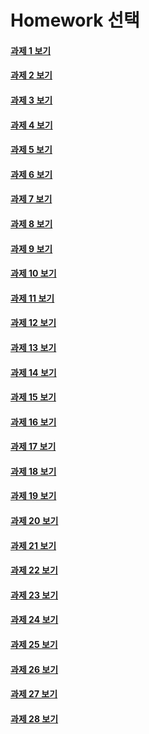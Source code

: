 # Homework 선택

#### [과제 1 보기](Files/HW1.md)

#### [과제 2 보기](Files/HW2.md)

#### [과제 3 보기](Files/HW3.md)

#### [과제 4 보기](Files/HW4.md)

#### [과제 5 보기](Files/HW5.md)

#### [과제 6 보기](Files/HW6.md)

#### [과제 7 보기](Files/HW7.md)

#### [과제 8 보기](Files/HW8.md)

#### [과제 9 보기](Files/HW9.md)

#### [과제 10 보기](Files/HW10.md)

#### [과제 11 보기](Files/HW11.md)

#### [과제 12 보기](Files/HW12.md)

#### [과제 13 보기](Files/HW13.md)

#### [과제 14 보기](Files/HW14.md)

#### [과제 15 보기](Files/HW15.md)

#### [과제 16 보기](Files/HW16.md)

#### [과제 17 보기](Files/HW17.md)

#### [과제 18 보기](Files/HW18.md)

#### [과제 19 보기](Files/HW19.md)

#### [과제 20 보기](Files/HW20.md)

#### [과제 21 보기](Files/HW21.md)

#### [과제 22 보기](Files/HW22.md)

#### [과제 23 보기](Files/HW23.md)

#### [과제 24 보기](Files/HW24.md)

#### [과제 25 보기](Files/HW25.md)

#### [과제 26 보기](Files/HW26.md)

#### [과제 27 보기](Files/HW27.md)

#### [과제 28 보기](Files/HW28.md)
